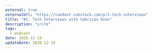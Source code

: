 ```yaml
---
external: true
externalUrl: "https://candost.substack.com/p/1-tech-interviews"
title: "#1: Tech Interviews with Sabrican Ozan"
description: "srite"
tags:
  - podcast
date: 2020-12-19
updateDate: 2020-12-19
---
```

